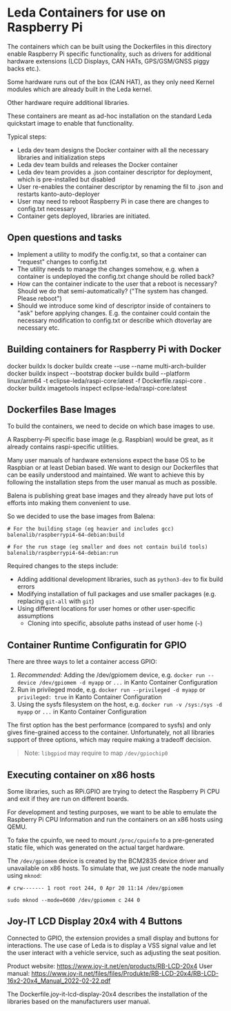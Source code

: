 # Leda Containers for use on Raspberry Pi

The containers which can be built using the Dockerfiles in this directory enable Raspberry Pi specific functionality,
such as drivers for additional hardware extensions (LCD Displays, CAN HATs, GPS/GSM/GNSS piggy backs etc.).

Some hardware runs out of the box (CAN HAT), as they only need Kernel modules which are already built in the Leda kernel.

Other hardware require additional libraries.

These containers are meant as ad-hoc installation on the standard Leda quickstart image to enable that functionality.

Typical steps:
- Leda dev team designs the Docker container with all the necessary libraries and initialization steps
- Leda dev team builds and releases the Docker container
- Leda dev team provides a .json container descriptor for deployment, which is pre-installed but disabled
- User re-enables the container descriptor by renaming the fil to .json and restarts kanto-auto-deployer
- User may need to reboot Raspberry Pi in case there are changes to config.txt necessary
- Container gets deployed, libraries are initiated.

## Open questions and tasks

- Implement a utility to modify the config.txt, so that a container can "request" changes to config.txt
- The utility needs to manage the changes somehow, e.g. when a container is undeployed the config.txt change should be rolled back?
- How can the container indicate to the user that a reboot is necessary? Should we do that semi-automatically? ("The system has changed. Please reboot")
- Should we introduce some kind of descriptor inside of containers to "ask" before applying changes. E.g. the container could contain the necessary modification to config.txt or describe which dtoverlay are necessary etc.

## Building containers for Raspberry Pi with Docker

docker buildx ls
docker buildx create --use --name multi-arch-builder
docker buildx inspect --bootstrap
docker buildx build --platform linux/arm64 -t eclipse-leda/raspi-core:latest -f Dockerfile.raspi-core .
docker buildx imagetools inspect eclipse-leda/raspi-core:latest

## Dockerfiles Base Images

To build the containers, we need to decide on which base images to use.

A Raspberry-Pi specific base image (e.g. Raspbian) would be great, as it already contains raspi-specific utilities.

Many user manuals of hardware extensions expect the base OS to be Raspbian or at least Debian based.
  We want to design our Dockerfiles that can be easily understood and maintained.
  We want to achieve this by following the installation steps from the user manual as much as possible.

Balena is publishing great base images and they already have put lots of efforts into making them convenient to use.

So we decided to use the base images from Balena:

```plain
# For the building stage (eg heavier and includes gcc)
balenalib/raspberrypi4-64-debian:build

# For the run stage (eg smaller and does not contain build tools)
balenalib/raspberrypi4-64-debian:run
```

Required changes to the steps include:

- Adding additional development libraries, such as `python3-dev` to fix build errors
- Modifying installation of full packages and use smaller packages (e.g. replacing `git-all` with `git`)
- Using different locations for user homes or other user-specific assumptions
  - Cloning into specific, absolute paths instead of user home (`~`)

## Container Runtime Configuratin for GPIO

There are three ways to let a container access GPIO:

1. *Recommended:* Adding the /dev/gpiomem device, e.g. `docker run --device /dev/gpiomem -d myapp` or `...` in Kanto Container Configuration
2. Run in privileged mode, e.g. `docker run --privileged -d myapp` or `privileged: true` in Kanto Container Configuration
3. Using the sysfs filesystem on the host, e.g. `docker run -v /sys:/sys -d myapp` or `...` in Kanto Container Configuration

The first option has the best performance (compared to sysfs) and only gives fine-grained access to the container.
Unfortunately, not all libraries support of three options, which may require making a tradeoff decision.

> Note: `libgpiod` may require to map `/dev/gpiochip0`

## Executing container on x86 hosts

Some libraries, such as RPi.GPIO are trying to detect the Raspberry Pi CPU and exit if they are run on different boards.

For development and testing purposes, we want to be able to emulate the Raspberry Pi CPU Information
and run the containers on an x86 hosts using QEMU.

To fake the cpuinfo, we need to mount `/proc/cpuinfo` to a pre-generated static file,
which was generated on the actual target hardware.

The `/dev/gpiomem` device is created by the BCM2835 device driver and unavailable on x86 hosts.
To simulate that, we just create the node manually using `mknod`:

```plain
# crw------- 1 root root 244, 0 Apr 20 11:14 /dev/gpiomem

sudo mknod --mode=0600 /dev/gpiomem c 244 0
```

## Joy-IT LCD Display 20x4 with 4 Buttons

Connected to GPIO, the extension provides a small display and buttons for interactions.
The use case of Leda is to display a VSS signal value and let the user interact with a vehicle service, such as adjusting the seat position.

Product website: https://www.joy-it.net/en/products/RB-LCD-20x4
User manual: https://www.joy-it.net/files/files/Produkte/RB-LCD-20x4/RB-LCD-16x2-20x4_Manual_2022-02-22.pdf

The Dockerfile.joy-it-lcd-display-20x4 describes the installation of the libraries based on the manufacturers user manual.



